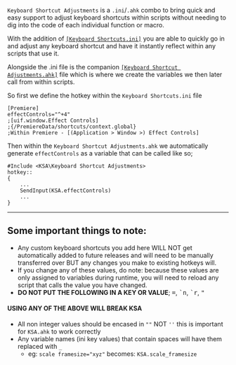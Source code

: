 `Keyboard Shortcut Adjustments` is a `.ini`/`.ahk` combo to bring quick and easy support to adjust keyboard shortcuts within scripts without needing to dig into the code of each individual function or macro.

With the addition of [`[Keyboard Shortcuts.ini]`](https://github.com/Tomshiii/ahk/blob/main/Support%20Files/KSA/Keyboard%20Shortcuts.ini) you are able to quickly go in and adjust any keyboard shortcut and have it instantly reflect within any scripts that use it.

Alongside the .ini file is the companion [`[Keyboard Shortcut Adjustments.ahk]`](https://github.com/Tomshiii/ahk/blob/main/lib/KSA/Keyboard%20Shortcut%20Adjustments.ahk) file which is where we create the variables we then later call from within scripts.

So first we define the hotkey within the `Keyboard Shortcuts.ini` file
```autohotkey
[Premiere]
effectControls="^+4"
;[uif.window.Effect Controls]
;{/PremiereData/shortcuts/context.global}
;Within Premiere - [(Application > Window >) Effect Controls]
```
Then within the `Keyboard Shortcut Adjustments.ahk` we automatically generate `effectControls` as a variable that can be called like so;
```autoit
#Include <KSA\Keyboard Shortcut Adjustments>
hotkey::
{
    ...
    SendInput(KSA.effectControls)
    ...
}
```
***

## Some important things to note:
- Any custom keyboard shortcuts you add here WILL NOT get automatically added to future releases and will need to be manually transferred over BUT any changes you make to existing hotkeys will.
- If you change any of these values, do note: because these values are only assigned to variables during runtime, you will need to reload any script that calls the value you have changed.
- **DO NOT PUT THE FOLLOWING IN A KEY OR VALUE**; <kbd>=</kbd>, <kbd>\`n</kbd>, <kbd>\`r</kbd>, <kbd>"</kbd>  
#### USING ANY OF THE ABOVE WILL BREAK KSA  
- All non integer values should be encased in `""` NOT `''` this is important for `KSA.ahk` to work correctly
- Any variable names (ini key values) that contain spaces will have them replaced with `_`
    - eg: `scale framesize="xyz"` becomes: `KSA.scale_framesize`